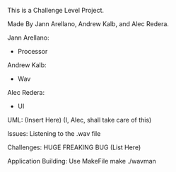 This is a Challenge Level Project.

Made By Jann Arellano, Andrew Kalb, and Alec Redera.

Jann Arellano:
- Processor

Andrew Kalb:
- Wav

Alec Redera:
- UI

UML:
(Insert Here)
(I, Alec, shall take care of this)

Issues:
Listening to the .wav file

Challenges:
HUGE FREAKING BUG
(List Here)

Application Building:
Use MakeFile
make
./wavman
